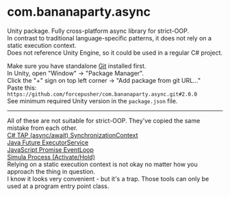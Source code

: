 # com.bananaparty.async  
  
Unity package. Fully cross-platform async library for strict-OOP.  
In contrast to traditional language-specific patterns, it does not rely on a static execution context.  
Does not reference Unity Engine, so it could be used in a regular C# project.  
  
Make sure you have standalone [Git](https://git-scm.com/downloads) installed first.  
In Unity, open "Window" -> "Package Manager".  
Click the "+" sign on top left corner -> "Add package from git URL..."  
Paste this: `https://github.com/forcepusher/com.bananaparty.async.git#2.0.0`  
See minimum required Unity version in the `package.json` file.  
  
---  
  
All of these are not suitable for strict-OOP. They've copied the same mistake from each other.  
[C# TAP (async/await) SynchronizationContext](https://docs.microsoft.com/en-us/dotnet/api/system.threading.synchronizationcontext)  
[Java Future ExecutorService](https://docs.oracle.com/javase/8/docs/api/java/util/concurrent/ExecutorService.html)  
[JavaScript Promise EventLoop](https://javascript.info/event-loop#macrotasks-and-microtasks)  
[Simula Process (Activate/Hold)](https://en.wikipedia.org/wiki/Simula#Simulation)  
Relying on a static execution context is not okay no matter how you approach the thing in question.  
I know it looks very convenient - but it's a trap. Those tools can only be used at a program entry point class.
